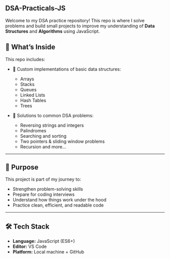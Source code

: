 ## DSA-Practicals-JS


Welcome to my DSA practice repository! This repo is where I solve problems and build small projects to improve my understanding of **Data Structures** and **Algorithms** using JavaScript.

## 📌 What’s Inside

This repo includes:

- 📂 Custom implementations of basic data structures:
  - Arrays
  - Stacks
  - Queues
  - Linked Lists
  - Hash Tables
  - Trees

- 🧠 Solutions to common DSA problems:
  - Reversing strings and integers
  - Palindromes
  - Searching and sorting
  - Two pointers & sliding window problems
  - Recursion and more...

---

## 🚀 Purpose

This project is part of my journey to:

- Strengthen problem-solving skills
- Prepare for coding interviews
- Understand how things work under the hood
- Practice clean, efficient, and readable code

---

## 🛠 Tech Stack

- **Language:** JavaScript (ES6+)
- **Editor:** VS Code
- **Platform:** Local machine + GitHub

